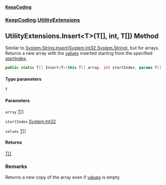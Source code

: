 #### [KeepCoding](index.md 'index')
### [KeepCoding](KeepCoding.md 'KeepCoding').[UtilityExtensions](UtilityExtensions.md 'KeepCoding.UtilityExtensions')
## UtilityExtensions.Insert&lt;T&gt;(T[], int, T[]) Method
Similar to [System.String.Insert(System.Int32,System.String)](https://docs.microsoft.com/en-us/dotnet/api/System.String.Insert#System_String_Insert_System_Int32,System_String_ 'System.String.Insert(System.Int32,System.String)'), but for arrays. Returns a new array with the [values](UtilityExtensions_Insert_NnlWr6Kb91eKD2vbl2liFQ.md#KeepCoding_UtilityExtensions_Insert_T_(T___int_T__)_values 'KeepCoding.UtilityExtensions.Insert&lt;T&gt;(T[], int, T[]).values') inserted starting from the specified [startIndex](UtilityExtensions_Insert_NnlWr6Kb91eKD2vbl2liFQ.md#KeepCoding_UtilityExtensions_Insert_T_(T___int_T__)_startIndex 'KeepCoding.UtilityExtensions.Insert&lt;T&gt;(T[], int, T[]).startIndex').
```csharp
public static T[] Insert<T>(this T[] array, int startIndex, params T[] values);
```
#### Type parameters
<a name='KeepCoding_UtilityExtensions_Insert_T_(T___int_T__)_T'></a>
`T`  
  
#### Parameters
<a name='KeepCoding_UtilityExtensions_Insert_T_(T___int_T__)_array'></a>
`array` [T](UtilityExtensions_Insert_NnlWr6Kb91eKD2vbl2liFQ.md#KeepCoding_UtilityExtensions_Insert_T_(T___int_T__)_T 'KeepCoding.UtilityExtensions.Insert&lt;T&gt;(T[], int, T[]).T')[[]](https://docs.microsoft.com/en-us/dotnet/api/System.Array 'System.Array')  
  
<a name='KeepCoding_UtilityExtensions_Insert_T_(T___int_T__)_startIndex'></a>
`startIndex` [System.Int32](https://docs.microsoft.com/en-us/dotnet/api/System.Int32 'System.Int32')  
  
<a name='KeepCoding_UtilityExtensions_Insert_T_(T___int_T__)_values'></a>
`values` [T](UtilityExtensions_Insert_NnlWr6Kb91eKD2vbl2liFQ.md#KeepCoding_UtilityExtensions_Insert_T_(T___int_T__)_T 'KeepCoding.UtilityExtensions.Insert&lt;T&gt;(T[], int, T[]).T')[[]](https://docs.microsoft.com/en-us/dotnet/api/System.Array 'System.Array')  
  
#### Returns
[T](UtilityExtensions_Insert_NnlWr6Kb91eKD2vbl2liFQ.md#KeepCoding_UtilityExtensions_Insert_T_(T___int_T__)_T 'KeepCoding.UtilityExtensions.Insert&lt;T&gt;(T[], int, T[]).T')[[]](https://docs.microsoft.com/en-us/dotnet/api/System.Array 'System.Array')  
### Remarks
Returns a new copy of the array even if [values](UtilityExtensions_Insert_NnlWr6Kb91eKD2vbl2liFQ.md#KeepCoding_UtilityExtensions_Insert_T_(T___int_T__)_values 'KeepCoding.UtilityExtensions.Insert&lt;T&gt;(T[], int, T[]).values') is empty.
